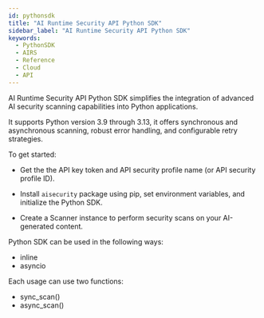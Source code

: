 ```yaml
---
id: pythonsdk
title: "AI Runtime Security API Python SDK"
sidebar_label: "AI Runtime Security API Python SDK"
keywords:
  - PythonSDK
  - AIRS
  - Reference
  - Cloud
  - API
---
```


AI Runtime Security API Python SDK simplifies the integration of advanced AI security scanning capabilities into Python applications.

It supports Python version 3.9 through 3.13, it offers synchronous and asynchronous scanning, robust error handling, and configurable retry strategies.

To get started:

- Get the the API key token and API security profile name (or API security profile ID).

- Install `aisecurity` package using pip, set environment variables, and initialize the Python SDK.

- Create a Scanner instance to perform security scans on your AI-generated content.

Python SDK can be used in the following ways:

- inline
- asyncio

Each usage can use two functions:

- sync_scan()
- async_scan()

